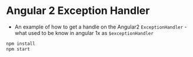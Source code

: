 Angular 2 Exception Handler
===========================

* An example of how to get a handle on the Angular2 `ExceptionHandler` - what used to be know in angular 1x as `$exceptionHandler`

````bash
npm install
npm start
````
